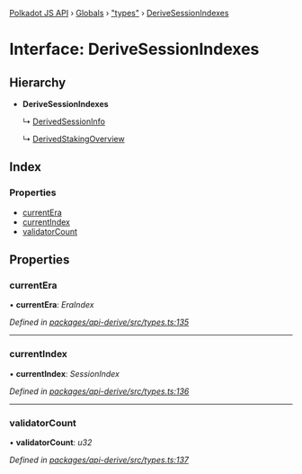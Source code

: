 [Polkadot JS API](../README.md) › [Globals](../globals.md) › ["types"](../modules/_types_.md) › [DeriveSessionIndexes](_types_.derivesessionindexes.md)

# Interface: DeriveSessionIndexes

## Hierarchy

* **DeriveSessionIndexes**

  ↳ [DerivedSessionInfo](_types_.derivedsessioninfo.md)

  ↳ [DerivedStakingOverview](_types_.derivedstakingoverview.md)

## Index

### Properties

* [currentEra](_types_.derivesessionindexes.md#currentera)
* [currentIndex](_types_.derivesessionindexes.md#currentindex)
* [validatorCount](_types_.derivesessionindexes.md#validatorcount)

## Properties

###  currentEra

• **currentEra**: *EraIndex*

*Defined in [packages/api-derive/src/types.ts:135](https://github.com/polkadot-js/api/blob/7057cf365b/packages/api-derive/src/types.ts#L135)*

___

###  currentIndex

• **currentIndex**: *SessionIndex*

*Defined in [packages/api-derive/src/types.ts:136](https://github.com/polkadot-js/api/blob/7057cf365b/packages/api-derive/src/types.ts#L136)*

___

###  validatorCount

• **validatorCount**: *u32*

*Defined in [packages/api-derive/src/types.ts:137](https://github.com/polkadot-js/api/blob/7057cf365b/packages/api-derive/src/types.ts#L137)*
